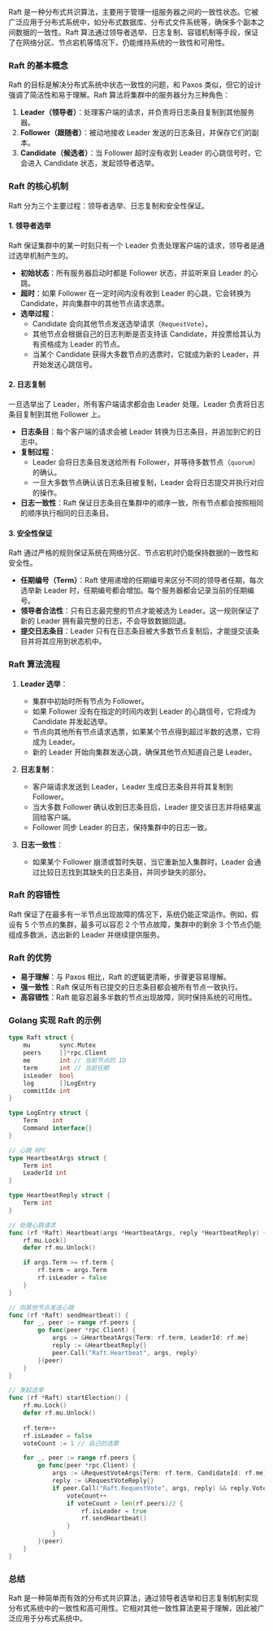Raft 是一种分布式共识算法，主要用于管理一组服务器之间的一致性状态。它被广泛应用于分布式系统中，如分布式数据库、分布式文件系统等，确保多个副本之间数据的一致性。Raft 算法通过领导者选举、日志复制、容错机制等手段，保证了在网络分区、节点宕机等情况下，仍能维持系统的一致性和可用性。

### Raft 的基本概念
Raft 的目标是解决分布式系统中状态一致性的问题，和 Paxos 类似，但它的设计强调了简洁性和易于理解。Raft 算法将集群中的服务器分为三种角色：
1. **Leader（领导者）**：处理客户端的请求，并负责将日志条目复制到其他服务器。
2. **Follower（跟随者）**：被动地接收 Leader 发送的日志条目，并保存它们的副本。
3. **Candidate（候选者）**：当 Follower 超时没有收到 Leader 的心跳信号时，它会进入 Candidate 状态，发起领导者选举。

### Raft 的核心机制

Raft 分为三个主要过程：领导者选举、日志复制和安全性保证。

#### 1. 领导者选举
Raft 保证集群中的某一时刻只有一个 Leader 负责处理客户端的请求，领导者是通过选举机制产生的。
- **初始状态**：所有服务器启动时都是 Follower 状态，并监听来自 Leader 的心跳。
- **超时**：如果 Follower 在一定时间内没有收到 Leader 的心跳，它会转换为 Candidate，并向集群中的其他节点请求选票。
- **选举过程**：
  - Candidate 会向其他节点发送选举请求（`RequestVote`）。
  - 其他节点会根据自己的日志判断是否支持该 Candidate，并投票给其认为有资格成为 Leader 的节点。
  - 当某个 Candidate 获得大多数节点的选票时，它就成为新的 Leader，并开始发送心跳信号。

#### 2. 日志复制
一旦选举出了 Leader，所有客户端请求都会由 Leader 处理。Leader 负责将日志条目复制到其他 Follower 上。
- **日志条目**：每个客户端的请求会被 Leader 转换为日志条目，并追加到它的日志中。
- **复制过程**：
  - Leader 会将日志条目发送给所有 Follower，并等待多数节点（`quorum`）的确认。
  - 一旦大多数节点确认该日志条目被复制，Leader 会将日志提交并执行对应的操作。
- **日志一致性**：Raft 保证日志条目在集群中的顺序一致，所有节点都会按照相同的顺序执行相同的日志条目。

#### 3. 安全性保证
Raft 通过严格的规则保证系统在网络分区、节点宕机时仍能保持数据的一致性和安全性。
- **任期编号（Term）**：Raft 使用递增的任期编号来区分不同的领导者任期，每次选举新 Leader 时，任期编号都会增加。每个服务器都会记录当前的任期编号。
- **领导者合法性**：只有日志最完整的节点才能被选为 Leader。这一规则保证了新的 Leader 拥有最完整的日志，不会导致数据回退。
- **提交日志条目**：Leader 只有在日志条目被大多数节点复制后，才能提交该条目并将其应用到状态机中。

### Raft 算法流程

1. **Leader 选举**：
   - 集群中初始时所有节点为 Follower。
   - 如果 Follower 没有在指定的时间内收到 Leader 的心跳信号，它将成为 Candidate 并发起选举。
   - 节点向其他所有节点请求选票，如果某个节点得到超过半数的选票，它将成为 Leader。
   - 新的 Leader 开始向集群发送心跳，确保其他节点知道自己是 Leader。

2. **日志复制**：
   - 客户端请求发送到 Leader，Leader 生成日志条目并将其复制到 Follower。
   - 当大多数 Follower 确认收到日志条目后，Leader 提交该日志并将结果返回给客户端。
   - Follower 同步 Leader 的日志，保持集群中的日志一致。

3. **日志一致性**：
   - 如果某个 Follower 崩溃或暂时失联，当它重新加入集群时，Leader 会通过比较日志找到其缺失的日志条目，并同步缺失的部分。

### Raft 的容错性
Raft 保证了在最多有一半节点出现故障的情况下，系统仍能正常运作。例如，假设有 5 个节点的集群，最多可以容忍 2 个节点故障，集群中的剩余 3 个节点仍能组成多数派，选出新的 Leader 并继续提供服务。

### Raft 的优势
- **易于理解**：与 Paxos 相比，Raft 的逻辑更清晰，步骤更容易理解。
- **强一致性**：Raft 保证所有已提交的日志条目都会被所有节点一致执行。
- **高容错性**：Raft 能容忍最多半数的节点出现故障，同时保持系统的可用性。

### Golang 实现 Raft 的示例

```go
type Raft struct {
    mu        sync.Mutex
    peers     []*rpc.Client
    me        int // 当前节点的 ID
    term      int // 当前任期
    isLeader  bool
    log       []LogEntry
    commitIdx int
}

type LogEntry struct {
    Term    int
    Command interface{}
}

// 心跳 RPC
type HeartbeatArgs struct {
    Term int
    LeaderId int
}

type HeartbeatReply struct {
    Term int
}

// 处理心跳请求
func (rf *Raft) Heartbeat(args *HeartbeatArgs, reply *HeartbeatReply) {
    rf.mu.Lock()
    defer rf.mu.Unlock()

    if args.Term >= rf.term {
        rf.term = args.Term
        rf.isLeader = false
    }
}

// 向其他节点发送心跳
func (rf *Raft) sendHeartbeat() {
    for _, peer := range rf.peers {
        go func(peer *rpc.Client) {
            args := &HeartbeatArgs{Term: rf.term, LeaderId: rf.me}
            reply := &HeartbeatReply{}
            peer.Call("Raft.Heartbeat", args, reply)
        }(peer)
    }
}

// 发起选举
func (rf *Raft) startElection() {
    rf.mu.Lock()
    defer rf.mu.Unlock()
    
    rf.term++
    rf.isLeader = false
    voteCount := 1 // 自己的选票

    for _, peer := range rf.peers {
        go func(peer *rpc.Client) {
            args := &RequestVoteArgs{Term: rf.term, CandidateId: rf.me}
            reply := &RequestVoteReply{}
            if peer.Call("Raft.RequestVote", args, reply) && reply.VoteGranted {
                voteCount++
                if voteCount > len(rf.peers)/2 {
                    rf.isLeader = true
                    rf.sendHeartbeat()
                }
            }
        }(peer)
    }
}
```

### 总结
Raft 是一种简单而有效的分布式共识算法，通过领导者选举和日志复制机制实现分布式系统中的一致性和高可用性。它相对其他一致性算法更易于理解，因此被广泛应用于分布式系统中。